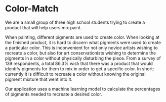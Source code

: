 # Color-Match

We are a small group of three high school students trying to create a product that will help users mix paint.

When painting, different pigments are used to create color. When looking at the finished product, it is hard to discern what pigments were used to create a particular color. This is inconvenient for not only novice artists wishing to recreate a color, but also for art conservationists wishing to determine the pigments in a color without physically disturbing the piece. From a survey of 139 respondents, a total 86.3% wish that there was a product that would identify pigments for them to mix in order to get a specific color. In short: currently it is difficult to recreate a color without knowing the original pigment mixture that went into it. 

Our application uses a machine learning model to calculate the percentages of pigments needed to recreate a desired color. 

